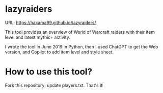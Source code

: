 # lazyraiders

URL: https://hakama99.github.io/lazyraiders/

This tool provides an overview of World of Warcraft raiders with their item level and latest mythic+ activity.

I wrote the tool in June 2019 in Python, then I used ChatGPT to get the Web version, and Copilot to add item level and style sheet.

# How to use this tool?

Fork this repository; update players.txt. That's it!
